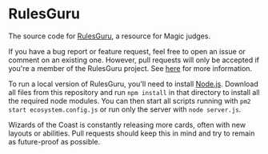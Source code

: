 # RulesGuru
The source code for [RulesGuru](http://rulesguru.net/), a resource for Magic judges.

If you have a bug report or feature request, feel free to open an issue or comment on an existing one. However, pull requests will only be accepted if you're a member of the RulesGuru project. See [here](https://rulesguru.net/get-involved) for more information.

To run a local version of RulesGuru, you'll need to install [Node.js](https://nodejs.org/en/). Download all files from this repository and run `npm install` in that directory to install all the required node modules. You can then start all scripts running with `pm2 start ecosystem.config.js` or run only the server with `node server.js`.

Wizards of the Coast is constantly releasing more cards, often with new layouts or abilities. Pull requests should keep this in mind and try to remain as future-proof as possible.
